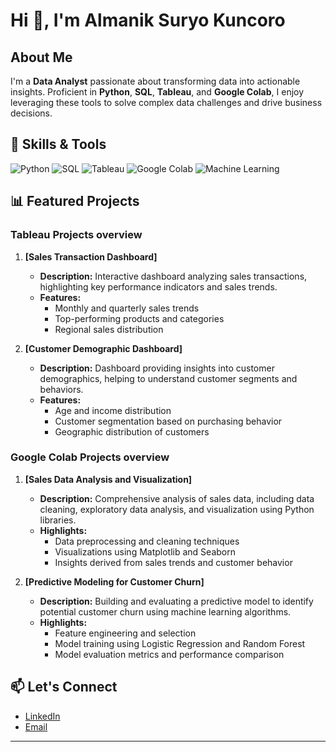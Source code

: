 # Hi 👋, I'm Almanik Suryo Kuncoro

## About Me
I'm a **Data Analyst** passionate about transforming data into actionable insights. Proficient in **Python**, **SQL**, **Tableau**, and **Google Colab**, I enjoy leveraging these tools to solve complex data challenges and drive business decisions.

## 🔧 Skills & Tools
![Python](https://img.shields.io/badge/Python-3.9-blue?logo=python&logoColor=white)
![SQL](https://img.shields.io/badge/SQL-Advanced-lightgrey?logo=microsoft-sql-server)
![Tableau](https://img.shields.io/badge/Tableau-Expert-blue?logo=tableau)
![Google Colab](https://img.shields.io/badge/Google%20Colab-F9AB00?logo=google-colab&logoColor=white)
![Machine Learning](https://img.shields.io/badge/Machine%20Learning-Enabled-lightgrey)

## 📊 Featured Projects

### Tableau Projects overview
1. **[Sales Transaction Dashboard]**
   - **Description:** Interactive dashboard analyzing sales transactions, highlighting key performance indicators and sales trends.
   - **Features:**
     - Monthly and quarterly sales trends
     - Top-performing products and categories
     - Regional sales distribution

2. **[Customer Demographic Dashboard]**
   - **Description:** Dashboard providing insights into customer demographics, helping to understand customer segments and behaviors.
   - **Features:**
     - Age and income distribution
     - Customer segmentation based on purchasing behavior
     - Geographic distribution of customers
 

### Google Colab Projects overview
1. **[Sales Data Analysis and Visualization]**
   - **Description:** Comprehensive analysis of sales data, including data cleaning, exploratory data analysis, and visualization using Python libraries.
   - **Highlights:**
     - Data preprocessing and cleaning techniques
     - Visualizations using Matplotlib and Seaborn
     - Insights derived from sales trends and customer behavior


2. **[Predictive Modeling for Customer Churn]**
   - **Description:** Building and evaluating a predictive model to identify potential customer churn using machine learning algorithms.
   - **Highlights:**
     - Feature engineering and selection
     - Model training using Logistic Regression and Random Forest
     - Model evaluation metrics and performance comparison

## 📫 Let's Connect
- [LinkedIn](https://linkedin.com/in/almaniksuryokuncoro)
- [Email](mailto:your.email@example.com)

---
